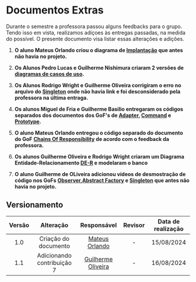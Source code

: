 # Documentos Extras

Durante o semestre a professora passou alguns feedbacks para o grupo. Tendo isso em vista, realizamos adiçoes às entregas passadas, na medida do possível. O presente documento visa listar essas alterações e adições.

1. **O aluno Mateus Orlando criou o diagrama de [Implantação](https://unbarqdsw2024-1.github.io/2024.1_G7_My_Market/#/Modelagem/2.1.1.4.DiagramadeImplantacao) que antes não havia no projeto.** 

2. **Os Alunos Pedro Lucas e Guilherme Nishimura criaram 2 versões de [diagramas de casos de uso](https://unbarqdsw2024-1.github.io/2024.1_G7_My_Market/#/Modelagem/2.1.1.5.DiagramaCasosDeUso).**

3. **Os Alunos Rodrigo Wright e Guilherme Oliveira corrigiram o erro no arquivo do [Singleton](https://unbarqdsw2024-1.github.io/2024.1_G7_My_Market/#/PadroesDeProjeto/GoF's/Criacionais/3.1.5.Singleton) onde não havia link e foi desconsiderado pela professora na última entraga.**

4. **Os alunos Miguel de Fria e Guilherme Basilio entregaram os códigos separados dos documentos dos GoF's de [Adapter](https://github.com/UnBArqDsw2024-1/2024.1_G7_My_Market/tree/main/docs/PadroesDeProjeto/src/Adapter), [Command](https://github.com/UnBArqDsw2024-1/2024.1_G7_My_Market/tree/main/docs/PadroesDeProjeto/src/Command) e [Prototype](https://github.com/UnBArqDsw2024-1/2024.1_G7_My_Market/tree/main/docs/PadroesDeProjeto/src/Prototype1).**

5. **O aluno Mateus Orlando entregou o código separado do documento do GoF [Chains Of Responsibility](https://github.com/UnBArqDsw2024-1/2024.1_G7_My_Market/tree/main/docs/PadroesDeProjeto/src/ChainsOfResponsibility) de acordo com o feedback da professora.**

6. **Os alunos Guilherme Oliveira e Rodrigo Wright criaram um Diagrama Entidade-Relacionamento [DE-R](https://github.com/UnBArqDsw2024-1/2024.1_G7_My_Market/blob/main/docs/ArquiteturaReutilizacao/4.1.4.DAS3.md) e modelaram o banco**

7. **O aluno Guilherme de OLiveira adicionou vídeos de desmostração de código nos GoFs [Observer](https://github.com/UnBArqDsw2024-1/2024.1_G7_My_Market/blob/main/docs/PadroesDeProjeto/GoF's/Comportamentais/3.3.5.Observer.md),[Abstract Factory](https://github.com/UnBArqDsw2024-1/2024.1_G7_My_Market/blob/main/docs/PadroesDeProjeto/GoF's/Criacionais/3.1.4.AbstractFactory.md) e [Singleton](https://github.com/UnBArqDsw2024-1/2024.1_G7_My_Market/blob/main/docs/PadroesDeProjeto/GoF's/Criacionais/3.1.5.Singleton.md)  que antes não havia no projeto.**

## Versionamento

| Versão | Alteração |  Responsável  | Revisor | Data de realização |
| :------: | :---: | :-----: | :----: | :----: |
| 1.0    | Criação do documento | [Mateus Orlando](https://github.com/MateusPy) | -  | 15/08/2024 |
| 1.1    | Adicionando contribuição 7 | [Guilherme Oliveira](https://github.com/GG555-13) | -  | 16/08/2024 |
